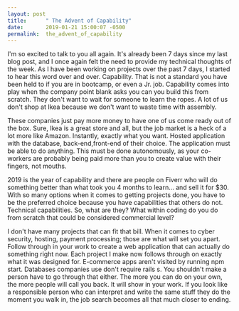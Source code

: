 ```yaml
---
layout: post
title:      " The Advent of Capability"
date:       2019-01-21 15:00:07 -0500
permalink:  the_advent_of_capability
---
```



I'm so excited to talk to you all again. It's already been 7 days since my last blog post, and I once again felt the need to provide my technical thoughts of the week. As I have been working on projects over the past 7 days, I started to hear this word over and over. Capability. That is not a standard you have been held to if you are in bootcamp, or even a Jr. job. Capability comes into play when the company point blank asks you can you build this from scratch. They don't want to wait for someone to learn the ropes. A lot of us don't shop at Ikea because we don't want to waste time with assembly. 

These companies just pay more money to have one of us come ready out of the box. Sure, Ikea is a great store and all, but the job market is a heck of a lot more like Amazon. Instantly, exactly what you want. Hosted application with the database, back-end,front-end of their choice. The application must be able to do anything. This must be done autonomously, as your co-workers are probably being paid more than you to create value with their fingers, not mouths. 

2019 is the year of capability and there are people on Fiverr who will do something better than what took you 4 months to learn... and sell it for $30. With so many options when it comes to getting projects done, you have to be the preferred choice because you have capabilities that others do not. Technical capabilities. So, what are they? What within coding do you do from scratch that could be considered commercial level? 

I don't have many projects that can fit that bill. When it comes to cyber security, hosting, payment processing; those are what will set you apart. Follow through in your work to create a web application that can actually do something right now. Each project I make now follows through on exactly what it was designed for. E-commerce apps aren't visited by running npm start. Databases companies use don't require rails s. You shouldn't make a person have to go through that either. The more you can do on your own, the more people will call you back. It will show in your work. If you look like a responsible person who can interpret and write the same stuff they do the moment you walk in, the job search becomes all that much closer to ending.



